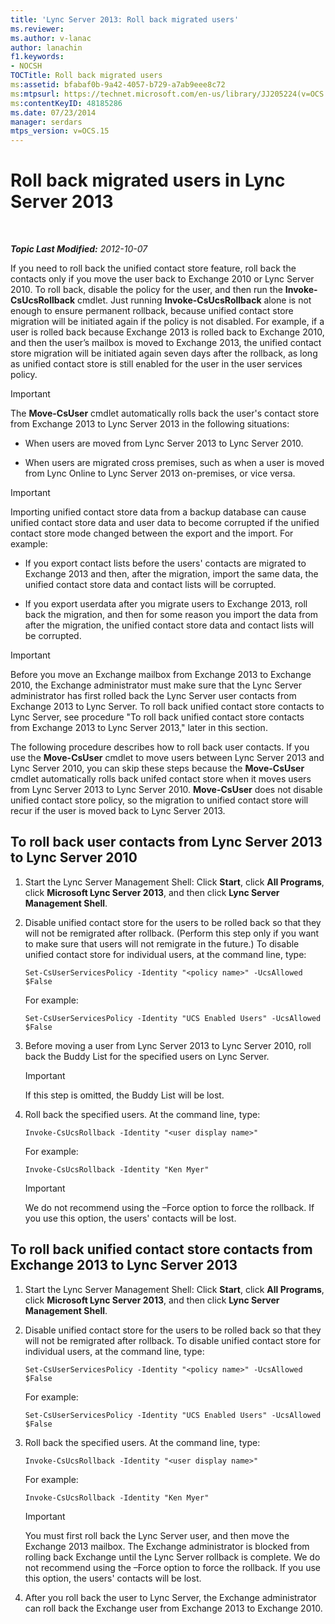 ```yaml
---
title: 'Lync Server 2013: Roll back migrated users'
ms.reviewer: 
ms.author: v-lanac
author: lanachin
f1.keywords:
- NOCSH
TOCTitle: Roll back migrated users
ms:assetid: bfabaf0b-9a42-4057-b729-a7ab9eee8c72
ms:mtpsurl: https://technet.microsoft.com/en-us/library/JJ205224(v=OCS.15)
ms:contentKeyID: 48185286
ms.date: 07/23/2014
manager: serdars
mtps_version: v=OCS.15
---
```


<div data-xmlns="http://www.w3.org/1999/xhtml">

<div class="topic" data-xmlns="http://www.w3.org/1999/xhtml" data-msxsl="urn:schemas-microsoft-com:xslt" data-cs="http://msdn.microsoft.com/">

<div data-asp="https://msdn2.microsoft.com/asp">

# Roll back migrated users in Lync Server 2013

</div>

<div id="mainSection">

<div id="mainBody">

<span> </span>

_**Topic Last Modified:** 2012-10-07_

If you need to roll back the unified contact store feature, roll back the contacts only if you move the user back to Exchange 2010 or Lync Server 2010. To roll back, disable the policy for the user, and then run the **Invoke-CsUcsRollback** cmdlet. Just running **Invoke-CsUcsRollback** alone is not enough to ensure permanent rollback, because unified contact store migration will be initiated again if the policy is not disabled. For example, if a user is rolled back because Exchange 2013 is rolled back to Exchange 2010, and then the user’s mailbox is moved to Exchange 2013, the unified contact store migration will be initiated again seven days after the rollback, as long as unified contact store is still enabled for the user in the user services policy.

<div>


> [!IMPORTANT]  
> The <STRONG>Move-CsUser</STRONG> cmdlet automatically rolls back the user's contact store from Exchange 2013 to Lync Server 2013 in the following situations: 
> <UL>
> <LI>
> <P>When users are moved from Lync Server 2013 to Lync Server 2010.</P>
> <LI>
> <P>When users are migrated cross premises, such as when a user is moved from Lync Online to Lync Server 2013 on-premises, or vice versa.</P></LI></UL>



</div>

<div>


> [!IMPORTANT]  
> Importing unified contact store data from a backup database can cause unified contact store data and user data to become corrupted if the unified contact store mode changed between the export and the import. For example: 
> <UL>
> <LI>
> <P>If you export contact lists before the users' contacts are migrated to Exchange 2013 and then, after the migration, import the same data, the unified contact store data and contact lists will be corrupted.</P>
> <LI>
> <P>If you export userdata after you migrate users to Exchange 2013, roll back the migration, and then for some reason you import the data from after the migration, the unified contact store data and contact lists will be corrupted.</P></LI></UL>



</div>

<div>


> [!IMPORTANT]  
> Before you move an Exchange mailbox from Exchange 2013 to Exchange 2010, the Exchange administrator must make sure that the Lync Server administrator has first rolled back the Lync Server user contacts from Exchange 2013 to Lync Server. To roll back unified contact store contacts to Lync Server, see procedure "To roll back unified contact store contacts from Exchange 2013 to Lync Server 2013," later in this section.



</div>

The following procedure describes how to roll back user contacts. If you use the **Move-CsUser** cmdlet to move users between Lync Server 2013 and Lync Server 2010, you can skip these steps because the **Move-CsUser** cmdlet automatically rolls back unifed contact store when it moves users from Lync Server 2013 to Lync Server 2010. **Move-CsUser** does not disable unified contact store policy, so the migration to unified contact store will recur if the user is moved back to Lync Server 2013.

<div>

## To roll back user contacts from Lync Server 2013 to Lync Server 2010

1.  Start the Lync Server Management Shell: Click **Start**, click **All Programs**, click **Microsoft Lync Server 2013**, and then click **Lync Server Management Shell**.

2.  Disable unified contact store for the users to be rolled back so that they will not be remigrated after rollback. (Perform this step only if you want to make sure that users will not remigrate in the future.) To disable unified contact store for individual users, at the command line, type:
    
        Set-CsUserServicesPolicy -Identity "<policy name>" -UcsAllowed $False
    
    For example:
    
        Set-CsUserServicesPolicy -Identity "UCS Enabled Users" -UcsAllowed $False

3.  Before moving a user from Lync Server 2013 to Lync Server 2010, roll back the Buddy List for the specified users on Lync Server.
    
    <div>
    

    > [!IMPORTANT]  
    > If this step is omitted, the Buddy List will be lost.

    
    </div>

4.  Roll back the specified users. At the command line, type:
    
        Invoke-CsUcsRollback -Identity "<user display name>"
    
    For example:
    
        Invoke-CsUcsRollback -Identity "Ken Myer"
    
    <div>
    

    > [!IMPORTANT]  
    > We do not recommend using the –Force option to force the rollback. If you use this option, the users' contacts will be lost.

    
    </div>

</div>

<div>

## To roll back unified contact store contacts from Exchange 2013 to Lync Server 2013

1.  Start the Lync Server Management Shell: Click **Start**, click **All Programs**, click **Microsoft Lync Server 2013**, and then click **Lync Server Management Shell**.

2.  Disable unified contact store for the users to be rolled back so that they will not be remigrated after rollback. To disable unified contact store for individual users, at the command line, type:
    
        Set-CsUserServicesPolicy -Identity "<policy name>" -UcsAllowed $False
    
    For example:
    
        Set-CsUserServicesPolicy -Identity "UCS Enabled Users" -UcsAllowed $False

3.  Roll back the specified users. At the command line, type:
    
        Invoke-CsUcsRollback -Identity "<user display name>"
    
    For example:
    
        Invoke-CsUcsRollback -Identity "Ken Myer"
    
    <div>
    

    > [!IMPORTANT]  
    > You must first roll back the Lync Server user, and then move the Exchange 2013 mailbox. The Exchange administrator is blocked from rolling back Exchange until the Lync Server rollback is complete. We do not recommend using the –Force option to force the rollback. If you use this option, the users' contacts will be lost.

    
    </div>

4.  After you roll back the user to Lync Server, the Exchange administrator can roll back the Exchange user from Exchange 2013 to Exchange 2010.

</div>

</div>

<span> </span>

</div>

</div>

</div>

